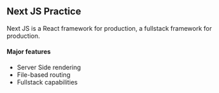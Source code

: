 ## Next JS Practice

Next JS is a React framework for production, a fullstack framework for production.

#### Major features

- Server Side rendering
- File-based routing
- Fullstack capabilities
